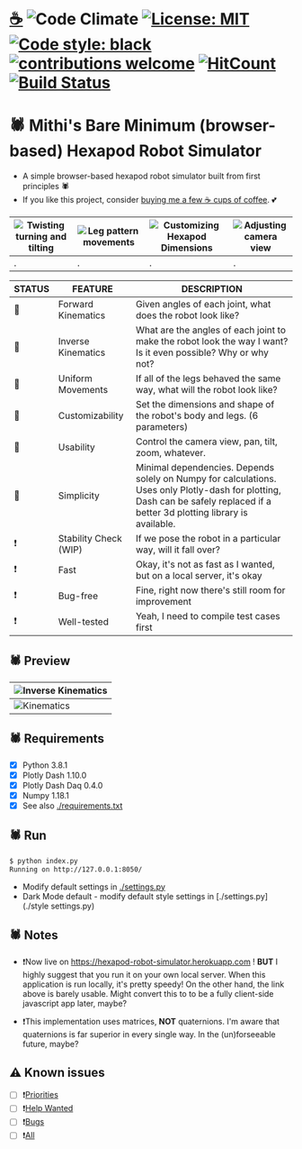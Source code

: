 # [☕](https://ko-fi.com/minimithi) ![Code Climate](https://codeclimate.com/github/mithi/hexapod-robot-simulator/badges/gpa.svg)  [![License: MIT](https://img.shields.io/badge/License-MIT-yellow.svg)](https://opensource.org/licenses/MIT) [![Code style: black](https://img.shields.io/badge/code%20style-black-000000.svg)](https://github.com/psf/black) [![contributions welcome](https://img.shields.io/badge/contributions-welcome-brightgreen.svg?style=flat)](https://github.com/mithi/hexapod-robot-simulator/issues?q=is%3Aissue+is%3Aopen+label%3A%22help+wanted%22) [![HitCount](https://hits.dwyl.com/mithi/hexapod-robot-simulator.svg)](https://hits.dwyl.com/mithi/hexapod-robot-simulator) [![Build Status](https://travis-ci.com/mithi/hexapod-robot-simulator.svg?branch=master)](https://travis-ci.com/github/mithi/hexapod-robot-simulator)

# 🕷️ Mithi's Bare Minimum (browser-based) Hexapod Robot Simulator

- A simple browser-based hexapod robot simulator built from first principles 🕷️
- If you like this project, consider [buying me a few ☕ cups of coffee](https://ko-fi.com/minimithi). 💕

|![Twisting turning and tilting](https://mithi.github.io/robotics-blog/robot-only-x1.gif)|![Leg pattern movements](https://mithi.github.io/robotics-blog/robot-only-x2.gif)|![Customizing Hexapod Dimensions](https://mithi.github.io/robotics-blog/robot-only-x3.gif)|![Adjusting camera view](https://mithi.github.io/robotics-blog/robot-only-x4.gif)|
|---------|---------|---------|---------|
| . | . | . | . |

| STATUS | FEATURE   | DESCRIPTION  |
|---|-----------|--------------|
| 🎉 | Forward Kinematics | Given angles of each joint, what does the robot look like?|
| 🎉 | Inverse Kinematics | What are the angles of each joint to make the robot look the way I want? Is it even possible? Why or why not? |
| 🎉 | Uniform Movements | If all of the legs behaved the same way, what will the robot look like? |
| 🎉 | Customizability | Set the dimensions and shape of the robot's body and legs. (6 parameters) |
| 🎉 | Usability | Control the camera view, pan, tilt, zoom, whatever. |
| 🎉 | Simplicity | Minimal dependencies. Depends solely on Numpy for calculations. Uses only Plotly-dash for plotting, Dash can be safely replaced if a better 3d plotting library is available. |
| ❗ | Stability Check (WIP) | If we pose the robot in a particular way, will it fall over? |
| ❗ | Fast | Okay, it's not as fast as I wanted, but on a local server, it's okay |
| ❗ | Bug-free | Fine, right now there's still room for improvement |
| ❗ | Well-tested | Yeah, I need to compile test cases first |

## 🕷️ Preview

| ![Inverse Kinematics](https://mithi.github.io/robotics-blog/UI-1.gif) |
|----|
| ![Kinematics](https://mithi.github.io/robotics-blog/UI-2.gif) |

## 🕷️ Requirements

- [x] Python 3.8.1
- [x] Plotly Dash 1.10.0
- [x] Plotly Dash Daq 0.4.0
- [x] Numpy 1.18.1
- [x] See also [./requirements.txt](./requirements.txt)

## 🕷️ Run

```bash
$ python index.py
Running on http://127.0.0.1:8050/
```

- Modify default settings in [./settings.py](./settings.py)
- Dark Mode default - modify default style settings in [./settings.py](./style settings.py) 

## 🕷️ Notes

- ❗Now live on https://hexapod-robot-simulator.herokuapp.com ! **BUT** I highly suggest that you run it on your own local server. When this application is run locally, it's pretty speedy! On the other hand, the link above is barely usable. Might convert this to to be a fully client-side javascript app later, maybe?

- ❗This implementation uses matrices, **NOT** quaternions. I'm aware that quaternions is far superior in every single way. In the (un)forseeable future, maybe?

## ⚠️ Known issues

- [ ] ❗[Priorities](https://github.com/mithi/hexapod-robot-simulator/issues?q=is%3Aissue+is%3Aopen+label%3APRIORITY)
- [ ] ❗[Help Wanted](https://github.com/mithi/hexapod-robot-simulator/issues?q=is%3Aissue+is%3Aopen+label%3A%22help+wanted%22)
- [ ] ❗[Bugs](https://github.com/mithi/hexapod-robot-simulator/issues?q=is%3Aissue+is%3Aopen+label%3Abug)
- [ ] ❗[All](https://github.com/mithi/hexapod-robot-simulator/issues)
